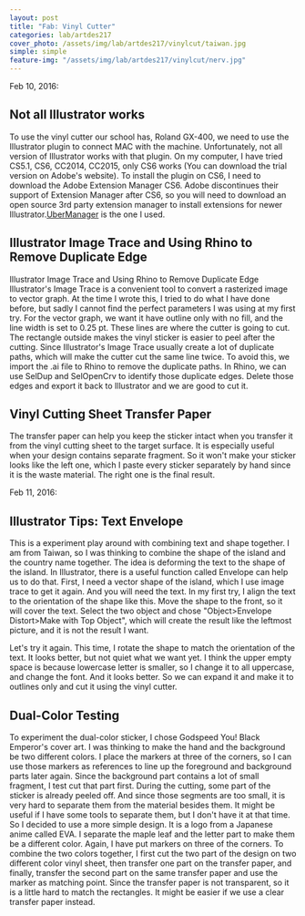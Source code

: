 ```yaml
---
layout: post
title: "Fab: Vinyl Cutter"
categories: lab/artdes217
cover_photo: /assets/img/lab/artdes217/vinylcut/taiwan.jpg
simple: simple
feature-img: "/assets/img/lab/artdes217/vinylcut/nerv.jpg"
---
```

<p>Feb 10, 2016:</p>
<h2 class="title">Not all Illustrator works</h2>
<p>To use the vinyl cutter our school has, Roland GX-400, we need to use the Illustrator plugin to connect MAC with the machine. Unfortunately, not all version of Illustrator works with that plugin. On my computer, I have tried CS5.1, CS6, CC2014, CC2015, only CS6 works (You can download the trial version on Adobe's website). To install the plugin on CS6, I need to download the Adobe Extension Manager CS6. Adobe discontinues their support of Extension Manager after CS6, so you will need to download an open source 3rd party extension manager to install extensions for newer Illustrator.<a href="https://github.com/nvkzNemo/UberManager">UberManager</a> is the one I used.
</p>
<div class="container">   
  <div class="tile width_two height_one image alpha" style="background-image: url('/yujenlin/assets/img/lab/artdes217/vinylcut/roland_gx.jpg')"> </div>
  <div class="tile width_one height_one image" style="background-image: url('/yujenlin/assets/img/lab/artdes217/vinylcut/cs6.jpg')"></div>
  <div class="tile width_one height_one image omega" style="background-image: url('/yujenlin/assets/img/lab/artdes217/vinylcut/ubermanager.png')"></div>
</div>

<h2 class="title">Illustrator Image Trace and Using Rhino to Remove Duplicate Edge</h2>
<p>Illustrator Image Trace and Using Rhino to Remove Duplicate Edge
Illustrator's Image Trace is a convenient tool to convert a rasterized image to vector graph. At the time I wrote this, I tried to do what I have done before, but sadly I cannot find the perfect parameters I was using at my first try. For the vector graph, we want it have outline only with no fill, and the line width is set to 0.25 pt. These lines are where the cutter is going to cut. The rectangle outside makes the vinyl sticker is easier to peel after the cutting. Since Illustrator's Image Trace usually create a lot of duplicate paths, which will make the cutter cut the same line twice. To avoid this, we import the .ai file to Rhino to remove the duplicate paths. In Rhino, we can use SelDup and SelOpenCrv to identify those duplicate edges. Delete those edges and export it back to Illustrator and we are good to cut it.</p>
<div class="container">   
  <div class="tile width_one height_one image alpha" style="background-image: url('/yujenlin/assets/img/lab/artdes217/vinylcut/dora_color.png')"> </div>
  <div class="tile width_one height_one image" style="background-image: url('/yujenlin/assets/img/lab/artdes217/vinylcut/dora_traced.png')"></div>
  <div class="tile width_two height_one image omega" style="background-image: url('/yujenlin/assets/img/lab/artdes217/vinylcut/dora_rhino.png')"></div>
</div>

<h2 class="title">Vinyl Cutting Sheet Transfer Paper</h2>
<p>The transfer paper can help you keep the sticker intact when you transfer it from the vinyl cutting sheet to the target surface. It is especially useful when your design contains separate fragment. So it won't make your sticker looks like the left one, which I paste every sticker separately by hand since it is the waste material. The right one is the final result.</p>

<div class="container">   
  <div class="tile width_two height_two image alpha" style="background-image: url('/yujenlin/assets/img/lab/artdes217/vinylcut/dora_black.jpg')"> </div>
  <div class="tile width_two height_two image omega" style="background-image: url('/yujenlin/assets/img/lab/artdes217/vinylcut/dora_finish.jpg')"></div>
</div>

<p>Feb 11, 2016:</p>

<h2 class="title">Illustrator Tips: Text Envelope</h2>
<p>This is a experiment play around with combining text and shape together. I am from Taiwan, so I was thinking to combine the shape of the island and the country name together. The idea is deforming the text to the shape of the island. In Illustrator, there is a useful function called Envelope can help us to do that. First, I need a vector shape of the island, which I use image trace to get it again. And you will need the text. In my first try, I align the text to the orientation of the shape like this. Move the shape to the front, so it will cover the text. Select the two object and chose "Object>Envelope Distort>Make with Top Object", which will create the result like the leftmost picture, and it is not the result I want.</p>

<div class="container">   
  <div class="tile width_one height_one image alpha" style="background-image: url('/yujenlin/assets/img/lab/artdes217/vinylcut/taiwan_map.png')"> </div>
  <div class="tile width_one height_one image" style="background-image: url('/yujenlin/assets/img/lab/artdes217/vinylcut/taiwan_first1.png')"></div>
  <div class="tile width_one height_one image" style="background-image: url('/yujenlin/assets/img/lab/artdes217/vinylcut/taiwan_first2.png')"></div>
  <div class="tile width_one height_one image omega" style="background-image: url('/yujenlin/assets/img/lab/artdes217/vinylcut/taiwan_first3.png')"></div>
</div>

<p>Let's try it again. This time, I rotate the shape to match the orientation of the text. It looks better, but not quiet what we want yet. I think the upper empty space is because lowercase letter is smaller, so I change it to all uppercase, and change the font. And it looks better. So we can expand it and make it to outlines only and cut it using the vinyl cutter.</p>

<div class="container">   
  <div class="tile width_one height_one image alpha" style="background-image: url('/yujenlin/assets/img/lab/artdes217/vinylcut/taiwan_second1.png')"> </div>
  <div class="tile width_one height_one image" style="background-image: url('/yujenlin/assets/img/lab/artdes217/vinylcut/taiwan_second2.png')"></div>
  <div class="tile width_one height_one image" style="background-image: url('/yujenlin/assets/img/lab/artdes217/vinylcut/taiwan_second3.png')"></div>
  <div class="tile width_one height_one image omega" style="background-image: url('/yujenlin/assets/img/lab/artdes217/vinylcut/taiwan_second4.png')"></div>
  <div class="tile width_two height_two image alpha" style="background-image: url('/yujenlin/assets/img/lab/artdes217/vinylcut/taiwan_second5.png')"></div>
  <div class="tile width_two height_two image omega" style="background-image: url('/yujenlin/assets/img/lab/artdes217/vinylcut/taiwan.jpg')"></div>
  </div>

<h2 class="title">Dual-Color Testing</h2>
<p>To experiment the dual-color sticker, I chose Godspeed You! Black Emperor's cover art. I was thinking to make the hand and the background be two different colors. I place the markers at three of the corners, so I can use those markers as references to line up the foreground and background parts later again. Since the background part contains a lot of small fragment, I test cut that part first. During the cutting, some part of the sticker is already peeled off. And since those segments are too small, it is very hard to separate them from the material besides them. It might be useful if I have some tools to separate them, but I don't have it at that time. So I decided to use a more simple design. It is a logo from a Japanese anime called EVA. I separate the maple leaf and the letter part to make them be a different color. Again, I have put markers on three of the corners. To combine the two colors together, I first cut the two part of the design on two different color vinyl sheet, then transfer one part on the transfer paper, and finally, transfer the second part on the same transfer paper and use the marker as matching point. Since the transfer paper is not transparent, so it is a little hard to match the rectangles. It might be easier if we use a clear transfer paper instead.</p>

<div class="container">   
  <div class="tile width_one height_one image alpha" style="background-image: url('/yujenlin/assets/img/lab/artdes217/vinylcut/lift1.jpg')"> </div>
  <div class="tile width_two height_one image" style="background-image: url('/yujenlin/assets/img/lab/artdes217/vinylcut/lift2.png')"></div>
  <div class="tile width_one height_one image omega" style="background-image: url('/yujenlin/assets/img/lab/artdes217/vinylcut/lift3.jpg')"></div>
  <div class="tile width_one height_one image alpha" style="background-image: url('/yujenlin/assets/img/lab/artdes217/vinylcut/nerv1.png')"></div>
  <div class="tile width_two height_one image" style="background-image: url('/yujenlin/assets/img/lab/artdes217/vinylcut/nerv2.png')"></div>
  <div class="tile width_one height_one image omega" style="background-image: url('/yujenlin/assets/img/lab/artdes217/vinylcut/nerv3.jpg')"></div>
  <div class="tile width_one height_one image alpha" style="background-image: url('/yujenlin/assets/img/lab/artdes217/vinylcut/nerv4.jpg')"></div>
  <div class="tile width_one height_one image" style="background-image: url('/yujenlin/assets/img/lab/artdes217/vinylcut/nerv5.jpg')"></div>
  <div class="tile width_one height_one image" style="background-image: url('/yujenlin/assets/img/lab/artdes217/vinylcut/nerv6.jpg')"></div>
  <div class="tile width_one height_one image omega" style="background-image: url('/yujenlin/assets/img/lab/artdes217/vinylcut/nerv7.jpg')"></div>
</div>


